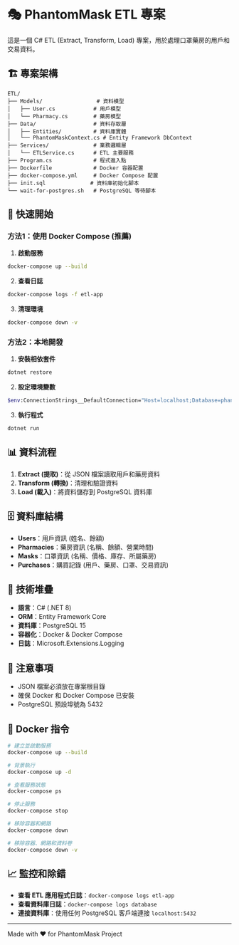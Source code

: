 # 🎭 PhantomMask ETL 專案

這是一個 C# ETL (Extract, Transform, Load) 專案，用於處理口罩藥房的用戶和交易資料。

## 🏗️ 專案架構

```
ETL/
├── Models/                 # 資料模型
│   ├── User.cs            # 用戶模型
│   └── Pharmacy.cs        # 藥房模型
├── Data/                  # 資料存取層
│   ├── Entities/          # 資料庫實體
│   └── PhantomMaskContext.cs # Entity Framework DbContext
├── Services/              # 業務邏輯層
│   └── ETLService.cs      # ETL 主要服務
├── Program.cs             # 程式進入點
├── Dockerfile             # Docker 容器配置
├── docker-compose.yml     # Docker Compose 配置
├── init.sql              # 資料庫初始化腳本
└── wait-for-postgres.sh   # PostgreSQL 等待腳本
```

## 🚀 快速開始

### 方法1：使用 Docker Compose (推薦)

1. **啟動服務**
```bash
docker-compose up --build
```

2. **查看日誌**
```bash
docker-compose logs -f etl-app
```

3. **清理環境**
```bash
docker-compose down -v
```

### 方法2：本地開發

1. **安裝相依套件**
```bash
dotnet restore
```

2. **設定環境變數**
```bash
$env:ConnectionStrings__DefaultConnection="Host=localhost;Database=phantom_mask_db;Username=admin;Password=password123"
```

3. **執行程式**
```bash
dotnet run
```

## 📊 資料流程

1. **Extract (提取)**：從 JSON 檔案讀取用戶和藥房資料
2. **Transform (轉換)**：清理和驗證資料
3. **Load (載入)**：將資料儲存到 PostgreSQL 資料庫

## 🗄️ 資料庫結構

- **Users**：用戶資訊 (姓名、餘額)
- **Pharmacies**：藥房資訊 (名稱、餘額、營業時間)
- **Masks**：口罩資訊 (名稱、價格、庫存、所屬藥房)
- **Purchases**：購買記錄 (用戶、藥房、口罩、交易資訊)

## 🔧 技術堆疊

- **語言**：C# (.NET 8)
- **ORM**：Entity Framework Core
- **資料庫**：PostgreSQL 15
- **容器化**：Docker & Docker Compose
- **日誌**：Microsoft.Extensions.Logging

## 📝 注意事項

- JSON 檔案必須放在專案根目錄
- 確保 Docker 和 Docker Compose 已安裝
- PostgreSQL 預設埠號為 5432

## 🐳 Docker 指令

```bash
# 建立並啟動服務
docker-compose up --build

# 背景執行
docker-compose up -d

# 查看服務狀態
docker-compose ps

# 停止服務
docker-compose stop

# 移除容器和網路
docker-compose down

# 移除容器、網路和資料卷
docker-compose down -v
```

## 📈 監控和除錯

- **查看 ETL 應用程式日誌**：`docker-compose logs etl-app`
- **查看資料庫日誌**：`docker-compose logs database`
- **連接資料庫**：使用任何 PostgreSQL 客戶端連接 `localhost:5432`

---
Made with ❤️ for PhantomMask Project
